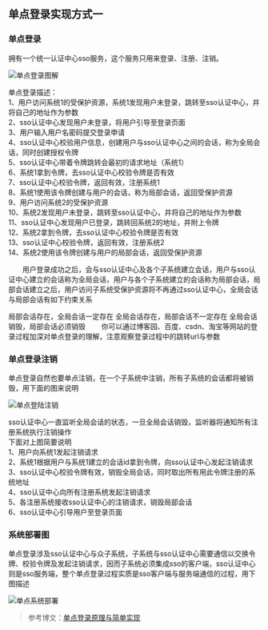 ## 单点登录实现方式一

### 单点登录
拥有一个统一认证中心sso服务，这个服务只用来登录、注册、注销。

![单点登录图解](http://123.206.191.18:8888/group1/M00/00/00/CprTPluV1-2AMmuWAAEY502ZJXc590.png)

单点登录描述：  
1、用户访问系统1的受保护资源，系统1发现用户未登录，跳转至sso认证中心，并将自己的地址作为参数   
2、sso认证中心发现用户未登录，将用户引导至登录页面   
3、用户输入用户名密码提交登录申请   
4、sso认证中心校验用户信息，创建用户与sso认证中心之间的会话，称为全局会话，同时创建授权令牌   
5、sso认证中心带着令牌跳转会最初的请求地址（系统1）   
6、系统1拿到令牌，去sso认证中心校验令牌是否有效    
7、sso认证中心校验令牌，返回有效，注册系统1    
8、系统1使用该令牌创建与用户的会话，称为局部会话，返回受保护资源    
9、用户访问系统2的受保护资源    
10、系统2发现用户未登录，跳转至sso认证中心，并将自己的地址作为参数   
11、sso认证中心发现用户已登录，跳转回系统2的地址，并附上令牌   
12、系统2拿到令牌，去sso认证中心校验令牌是否有效   
13、sso认证中心校验令牌，返回有效，注册系统2   
14、系统2使用该令牌创建与用户的局部会话，返回受保护资源   

　　用户登录成功之后，会与sso认证中心及各个子系统建立会话，用户与sso认证中心建立的会话称为全局会话，用户与各个子系统建立的会话称为局部会话，局部会话建立之后，用户访问子系统受保护资源将不再通过sso认证中心，全局会话与局部会话有如下约束关系

局部会话存在，全局会话一定存在
全局会话存在，局部会话不一定存在
全局会话销毁，局部会话必须销毁
　　你可以通过博客园、百度、csdn、淘宝等网站的登录过程加深对单点登录的理解，注意观察登录过程中的跳转url与参数

### 单点登录注销 
单点登录自然也要单点注销，在一个子系统中注销，所有子系统的会话都将被销毁，用下面的图来说明  

![单点登陆注销](http://123.206.191.18:8888/group1/M00/00/00/CprTPluV2KOAFC53AAB_vfID5eA032.png)

sso认证中心一直监听全局会话的状态，一旦全局会话销毁，监听器将通知所有注册系统执行注销操作   
下面对上图简要说明    
1、用户向系统1发起注销请求    
2、系统1根据用户与系统1建立的会话id拿到令牌，向sso认证中心发起注销请求  
3、sso认证中心校验令牌有效，销毁全局会话，同时取出所有用此令牌注册的系统地址   
4、sso认证中心向所有注册系统发起注销请求   
5、各注册系统接收sso认证中心的注销请求，销毁局部会话   
6、sso认证中心引导用户至登录页面   

### 系统部署图
单点登录涉及sso认证中心与众子系统，子系统与sso认证中心需要通信以交换令牌、校验令牌及发起注销请求，因而子系统必须集成sso的客户端，sso认证中心则是sso服务端，整个单点登录过程实质是sso客户端与服务端通信的过程，用下图描述

![单点系统部署](http://123.206.191.18:8888/group1/M00/00/00/CprTPluV2jqAKVVZAACa4M91FuM394.png
)


> 参考博文：[单点登录原理与简单实现](https://www.cnblogs.com/ywlaker/p/6113927.html)